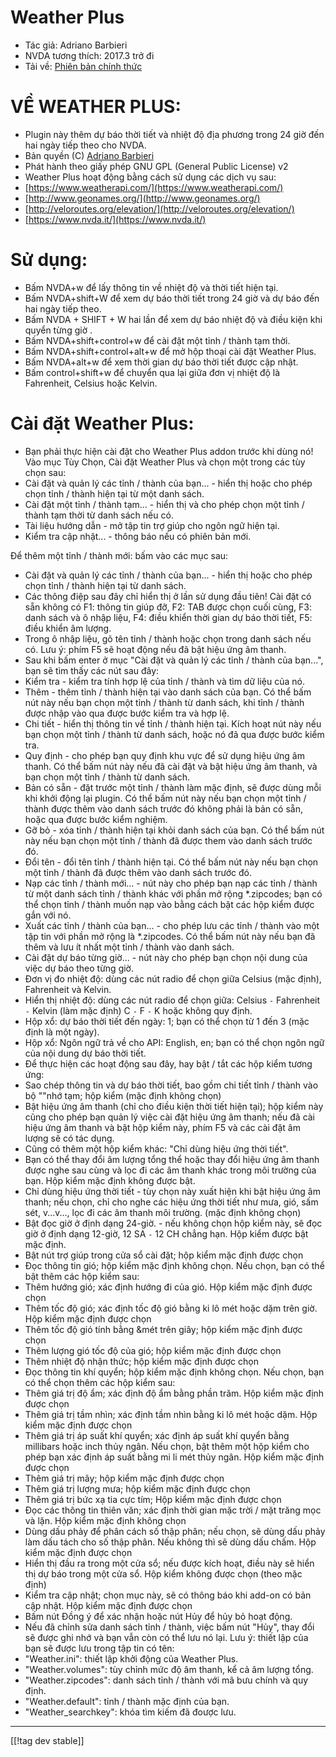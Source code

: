 # Weather Plus #

* Tác giả: Adriano Barbieri
* NVDA tương thích: 2017.3 trở đi
* Tải về: [Phiên bản chính thức][1]

# VỀ WEATHER PLUS: #

* Plugin này thêm dự báo thời tiết và nhiệt độ địa phương trong 24 giờ đến hai ngày tiếp theo cho NVDA.
* Bản quyền (C) [Adriano Barbieri](mailto:adrianobarb@yahoo.it)
* Phát hành theo giấy phép GNU GPL (General Public License) v2
* Weather Plus hoạt động bằng cách sử dụng các dịch vụ sau:
* [https://www.weatherapi.com/](https://www.weatherapi.com/)
* [http://www.geonames.org/](http://www.geonames.org/)
* [http://veloroutes.org/elevation/](http://veloroutes.org/elevation/)
* [https://www.nvda.it/](https://www.nvda.it/)

# Sử dụng: #

* Bấm NVDA+w để lấy thông tin về nhiệt độ và thời tiết hiện tại.
* Bấm NVDA+shift+W để xem dự báo thời tiết trong 24 giờ và dự báo đến hai ngày tiếp theo.
* Bấm NVDA + SHIFT + W hai lần để xem dự báo nhiệt độ và điều kiện khi quyển từng giờ .
* Bấm NVDA+shift+control+w để cài đặt một tỉnh / thành tạm thời.
* Bấm NVDA+shift+control+alt+w để mở hộp thoại cài đặt Weather Plus.
* Bấm NVDA+alt+w để xem thời gian dự báo thời tiết được cập nhật.
* Bấm control+shift+w để chuyển qua lại giữa đơn vị nhiệt độ là Fahrenheit, Celsius hoặc Kelvin.		

# Cài đặt Weather Plus: #

* Bạn phải thực hiện cài đặt cho Weather Plus addon trước khi dùng nó! Vào mục Tùy Chọn, Cài đặt Weather Plus và chọn một trong các tùy chọn sau:
 * Cài đặt và quản lý các tỉnh / thành của bạn... - hiển thị hoặc cho phép chọn tỉnh / thành hiện tại từ một danh sách.
 * Cài đặt một tỉnh / thành tạm... - hiển thị và cho phép chọn một tỉnh / thành tạm thời từ danh sách nếu có.
 * Tài liệu hướng dẫn - mở tập tin trợ giúp cho ngôn ngữ hiện tại.
 * Kiểm tra cập nhật... - thông báo nếu có phiên bản mới.

Để thêm một tỉnh / thành mới: bấm vào các mục sau:

* Cài đặt và quản lý các tỉnh / thành của bạn... - hiển thị hoặc cho phép chọn tỉnh / thành hiện tại từ danh sách.
* Các thông điệp sau đây chỉ hiển thị ở lần sử dụng đầu tiên! Cài đặt có sẵn không có F1: thông tin giúp đỡ, F2: TAB được chọn cuối cùng, F3: danh sách và ô nhập liệu, F4: điều khiển thời gian dự báo thời tiết, F5: điều khiển âm lượng.
* Trong ô nhập liệu, gõ tên tỉnh / thành hoặc chọn trong danh sách nếu có. Lưu ý: phím F5 sẽ hoạt động nếu đã bật hiệu ứng âm thanh.
* Sau khi bấm enter ở mục "Cài đặt và quản lý các tỉnh / thành của bạn...", bạn sẽ tìm thấy các nút sau đây:
* Kiểm tra - kiểm tra tính hợp lệ của tỉnh / thành và tìm dữ liệu của nó.
* Thêm - thêm tỉnh / thành hiện tại vào danh sách của bạn. Có thể bấm nút này nếu bạn chọn một tỉnh / thành từ danh sách, khi tỉnh / thành được nhập vào qua  được bước kiểm tra và hợp lệ.
* Chi tiết - hiển thị thông tin về tỉnh / thành hiện tại. Kích hoạt nút này nếu bạn chọn một tỉnh / thành từ danh sách, hoặc nó đã qua được bước kiểm tra.
* Quy định - cho phép bạn quy định khu vực để sử dụng hiệu ứng âm thanh. Có thể bấm nút này nếu đã cài đặt và bật hiệu ứng âm thanh, và bạn chọn một tỉnh / thành từ danh sách.
* Bản có sẵn - đặt trước một tỉnh / thành làm mặc định, sẽ được dùng mỗi khi khởi động lại  plugin. Có thể bấm nút này nếu bạn chọn  một tỉnh / thành được thêm vào danh sách trước đó không phải là bản có sẵn, hoặc qua được bước kiểm nghiệm.
* Gỡ bỏ - xóa tỉnh / thành hiện tại khỏi danh sách của bạn. Có thể bấm nút này nếu bạn chọn một tỉnh / thành đã được them vào danh sách trước đó.
* Đổi tên - đổi tên tỉnh / thành hiện tại. Có thể bấm nút này nếu bạn chọn một tỉnh / thành đã được thêm vào danh sách trước đó.
* Nạp các tỉnh / thành mới... - nút này cho phép bạn nạp các tỉnh / thành từ một danh sách tỉnh / thành khác với phần mở rộng *.zipcodes; bạn có thể chọn tỉnh / thành muốn nạp vào bằng cách bật các hộp kiểm được gắn với nó.
* Xuất các tỉnh / thành của bạn... - cho phép lưu các tỉnh / thành vào một tập tin với phần mở rộng là *.zipcodes. Có thể bấm nút này nếu bạn đã thêm và lưu  ít nhất một tỉnh / thành vào danh sách.
* Cài đặt dự báo từng giờ... - nút này cho phép bạn chọn nội dung của việc dự báo theo từng giờ.
* Đơn vị đo nhiệt độ: dùng các nút radio để chọn giữa Celsius (mặc định), Fahrenheit và Kelvin.
* Hiển thị nhiệt độ: dùng các nút radio để chọn giữa: Celsius `-` Fahrenheit `-` Kelvin (làm mặc định) C `-` F `-` K hoặc không quy định.
* Hộp xổ: dự báo thời tiết đến ngày: 1; bạn có thể chọn từ 1 đến 3 (mặc định là một ngày).
* Hộp xổ: Ngôn ngữ trả về cho API: English, en; bạn có thể chọn ngôn ngữ của nội dung dự báo thời tiết.
* Để thực hiện các hoạt động sau đây, hay bật / tắt các hộp kiểm tương ứng:
* Sao chép thông tin và dự báo thời tiết, bao gồm chi tiết tỉnh / thành vào bộ ""nhớ tạm; hộp kiểm (mặc định không chọn)
* Bật hiệu ứng âm thanh (chỉ cho điều kiện thời tiết hiện tại); hộp kiểm này cũng cho phép bạn quản lý việc cài đặt hiệu ứng âm thanh; nếu đã cài hiệu ứng âm thanh và bật hộp kiểm này, phím F5 và các cài đặt âm lượng sẽ có tác dụng.
* Cũng có thêm một hộp kiểm khác: "Chỉ dùng hiệu ứng thời tiết".
* Bạn có thể thay đổi âm lượng tổng thể hoặc thay đổi hiệu ứng âm thanh được nghe sau cùng và lọc đi các âm thanh khác trong môi trường của bạn. Hộp kiểm mặc định không được bật.
* Chỉ dùng hiệu ứng thời tiết - tùy chọn này xuất hiện khi bật hiệu ứng âm thanh; nếu chọn, chỉ cho nghe các hiệu ứng thời tiết như mưa, gió, sấm sét, v...v..., lọc đi các âm thanh môi trường. (mặc định không chọn)
* Bật đọc giờ ở định dạng 24-giờ. - nếu không chọn hộp kiểm này, sẽ  đọc giờ ở định dạng 12-giờ, 12 SA `-` 12 CH chẳng hạn. Hộp kiểm được bật mặc định.
* Bật nút trợ giúp trong cửa sổ cài đặt; hộp kiểm mặc định được chọn
* Đọc thông tin gió; hộp kiểm mặc định không chọn. Nếu chọn, bạn có thể bật thêm các hộp kiểm sau:
* Thêm hướng gió; xác định hướng đi của gió. Hộp kiểm mặc định được chọn
* Thêm tốc độ gió; xác định tốc độ gió bằng ki lô mét hoặc dặm trên giờ. Hộp kiểm mặc định được chọn
* Thêm tốc độ gió tính bằng &mét trên giây; hộp kiểm mặc định được chọn
* Thêm lượng gió tốc độ của gió; hộp kiểm mặc định được chọn
* Thêm nhiệt độ nhận thức; hộp kiểm mặc định được chọn
* Đọc thông tin khí quyển; hộp kiểm mặc định không chọn. Nếu chọn, bạn có thể chọn thêm các hộp kiểm sau:
* Thêm giá trị độ ẩm; xác định độ ẩm bằng phần trăm. Hộp kiểm mặc định được chọn
* Thêm giá trị tầm nhìn; xác định tầm nhìn bằng ki lô mét hoặc dặm. Hộp kiểm mặc định được chọn
* Thêm giá trị áp suất khí quyển; xác định áp suất khí quyển bằng millibars hoặc inch thủy ngân. Nếu chọn, bật thêm một hộp kiểm cho phép bạn xác định áp suất bằng mi li mét thủy ngân. Hộp kiểm mặc định được chọn
* Thêm giá trị mây; hộp kiểm mặc định được chọn
* Thêm giá trị lượng mưa; hộp kiểm mặc định được chọn
* Thêm giá trị bức xạ tia cực tím; Hộp kiểm mặc định được chọn
* Đọc các thông tin thiên văn; xác định thời gian mặc trời / mặt trăng mọc và lặn. Hộp kiểm mặc định không chọn
* Dùng dấu phảy để phân cách số thập phân; nếu chọn, sẽ dùng dấu phảy làm dấu tách cho số thập phân. Nếu không thì sẽ dùng dấu chấm. Hộp kiểm mặc định được chọn
* Hiển thị đầu ra trong một cửa sổ; nếu được kích hoạt, điều này sẽ hiển thị dự báo trong một cửa sổ. Hộp kiểm không được chọn (theo mặc định)
* Kiểm tra cập nhật; chọn mục này, sẽ có thông báo khi add-on có bản cập nhật. Hộp kiểm mặc định được chọn
* Bấm nút Đồng ý để xác nhận hoặc nút Hủy để hủy bỏ hoạt động.
* Nếu đã chỉnh sửa danh sách tỉnh / thành, việc bấm nút "Hủy", thay đổi sẽ được ghi nhớ và bạn vẫn còn có thể lưu nó lại. Lưu ý: thiết lập của bạn sẽ được lưu trong tập tin có tên:
* "Weather.ini": thiết lập khởi động của Weather Plus.
* "Weather.volumes": tùy chỉnh mức độ âm thanh, kể cả âm lượng tổng.
* "Weather.zipcodes": danh sách tỉnh / thành với mã bưu chính và quy định.
* "Weather.default": tỉnh / thành mặc định của bạn.
* "Weather_searchkey": khóa tìm kiếm đã đoược lưu.

--------------------------------------------------------------------------------
[[!tag dev stable]]

[1]: https://addons.nvda-project.org/files/get.php?file=wetp
